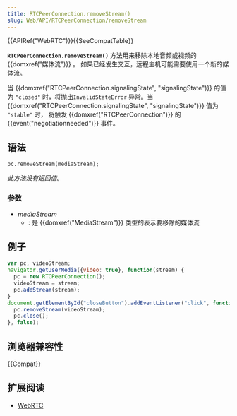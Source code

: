```yaml
---
title: RTCPeerConnection.removeStream()
slug: Web/API/RTCPeerConnection/removeStream
---
```


{{APIRef("WebRTC")}}{{SeeCompatTable}}

**`RTCPeerConnection.removeStream()`** 方法用来移除本地音频或视频的 {{domxref("媒体流")}} 。 如果已经发生交互，远程主机可能需要使用一个新的媒体流。

当 {{domxref("RTCPeerConnection.signalingState", "signalingState")}} 的值为 `"closed"` 时，将抛出`InvalidStateError` 异常。当 {{domxref("RTCPeerConnection.signalingState", "signalingState")}} 值为 `"stable"` 时， 将触发 {{domxref("RTCPeerConnection")}} 的 {{event("negotiationneeded")}} 事件。

## 语法

```plain
pc.removeStream(mediaStream);
```

_此方法没有返回值。_

### 参数

- _mediaStream_
  - : 是 {{domxref("MediaStream")}} 类型的表示要移除的媒体流

## 例子

```js
var pc, videoStream;
navigator.getUserMedia({video: true}, function(stream) {
  pc = new RTCPeerConnection();
  videoStream = stream;
  pc.addStream(stream);
}
document.getElementById("closeButton").addEventListener("click", function(event) {
  pc.removeStream(videoStream);
  pc.close();
}, false);
```

## 浏览器兼容性

{{Compat}}

## 扩展阅读

- [WebRTC](/zh-CN/docs/Web/Guide/API/WebRTC)
